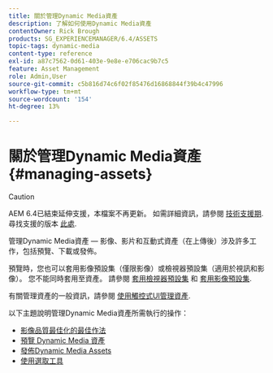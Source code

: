 ```yaml
---
title: 關於管理Dynamic Media資產
description: 了解如何使用Dynamic Media資產
contentOwner: Rick Brough
products: SG_EXPERIENCEMANAGER/6.4/ASSETS
topic-tags: dynamic-media
content-type: reference
exl-id: a87c7562-0d61-403e-9e8e-e706cac9b7c5
feature: Asset Management
role: Admin,User
source-git-commit: c5b816d74c6f02f85476d16868844f39b4c47996
workflow-type: tm+mt
source-wordcount: '154'
ht-degree: 13%

---
```


# 關於管理Dynamic Media資產 {#managing-assets}

>[!CAUTION]
>
>AEM 6.4已結束延伸支援，本檔案不再更新。 如需詳細資訊，請參閱 [技術支援期](https://helpx.adobe.com//tw/support/programs/eol-matrix.html). 尋找支援的版本 [此處](https://experienceleague.adobe.com/docs/).

管理Dynamic Media資產 — 影像、影片和互動式資產（在上傳後）涉及許多工作，包括預覽、下載或發佈。

預覽時，您也可以套用影像預設集（僅限影像）或檢視器預設集（適用於視訊和影像）。 您不能同時套用至資產。 請參閱 [套用檢視器預設集](viewer-presets.md) 和 [套用影像預設集](image-presets.md).

有關管理資產的一般資訊，請參閱 [使用觸控式UI管理資產](managing-assets-touch-ui.md).

以下主題說明管理Dynamic Media資產所需執行的操作：

* [影像品質最佳化的最佳作法](best-practices-for-optimizing-the-quality-of-your-images.md)
* [預覽 Dynamic Media 資產](previewing-assets.md)
* [發佈Dynamic Media Assets](publishing-dynamicmedia-assets.md)
* [使用選取工具](working-with-selectors.md)
